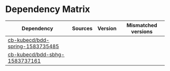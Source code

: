 # Dependency Matrix

Dependency | Sources | Version | Mismatched versions
---------- | ------- | ------- | -------------------
[cb-kubecd/bdd-spring-1583735485](https://github.com/cb-kubecd/bdd-spring-1583735485.git) |  | []() | 
[cb-kubecd/bdd-sbhg-1583737161](https://github.com/cb-kubecd/bdd-sbhg-1583737161.git) |  | []() | 
